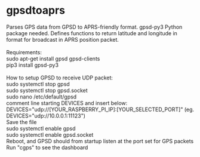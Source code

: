 # gpsdtoaprs
Parses GPS data from GPSD to APRS-friendly format. gpsd-py3 Python package needed. Defines functions to return latitude and longitude in format for broadcast in APRS position packet.<br><br>
Requirements:<br>
sudo apt-get install gpsd gpsd-clients<br>
pip3 install gpsd-py3<br><br>
How to setup GPSD to receive UDP packet:<br>
sudo systemctl stop gpsd<br>
sudo systemctl stop gpsd.socket<br>
sudo nano /etc/default/gpsd<br>
comment line starting DEVICES and insert below:<br>
DEVICES="udp://[YOUR_RASPBERRY_PI_IP]:[YOUR_SELECTED_PORT]" (eg. DEVICES="udp://10.0.0.1:11123")<br>
Save the file<br>
sudo systemctl enable gpsd<br>
sudo systemctl enable gpsd.socket<br>
Reboot, and GPSD should from startup listen at the port set for GPS packets<br>
Run "cgps" to see the dashboard<br>
